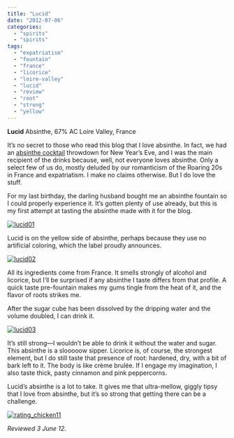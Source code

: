 ```yaml
---
title: "Lucid"
date: "2012-07-06"
categories: 
  - "spirits"
  - "spirits"
tags: 
  - "expatriatism"
  - "fountain"
  - "france"
  - "licorice"
  - "loire-valley"
  - "lucid"
  - "review"
  - "root"
  - "strong"
  - "yellow"
---
```


**Lucid** Absinthe, 67% AC Loire Valley, France

It’s no secret to those who read this blog that I love absinthe. In fact, we had an [absinthe cocktail](http://www.thegourmez.com/2012/01/the-end-of-2011-absinthe-cocktail-challenge/) throwdown for New Year’s Eve, and I was the main recipient of the drinks because, well, not everyone loves absinthe. Only a select few of us do, mostly deluded by our romanticism of the Roaring 20s in France and expatriatism. I make no claims otherwise. But I do love the stuff.

For my last birthday, the darling husband bought me an absinthe fountain so I could properly experience it. It’s gotten plenty of use already, but this is my first attempt at tasting the absinthe made with it for the blog.

[![](http://s3.amazonaws.com/thegourmez-wpmedia/2012/06/lucid01.jpg "lucid01")](http://s3.amazonaws.com/thegourmez-wpmedia/2012/06/lucid01.jpg)

Lucid is on the yellow side of absinthe, perhaps because they use no artificial coloring, which the label proudly announces.

[![](http://s3.amazonaws.com/thegourmez-wpmedia/2012/06/lucid02.jpg "lucid02")](http://s3.amazonaws.com/thegourmez-wpmedia/2012/06/lucid02.jpg)

All its ingredients come from France. It smells strongly of alcohol and licorice, but I’ll be surprised if any absinthe I taste differs from that profile. A quick taste pre-fountain makes my gums tingle from the heat of it, and the flavor of roots strikes me.

After the sugar cube has been dissolved by the dripping water and the volume doubled, I can drink it.

[![](http://s3.amazonaws.com/thegourmez-wpmedia/2012/06/lucid03.jpg "lucid03")](http://s3.amazonaws.com/thegourmez-wpmedia/2012/06/lucid03.jpg)

It’s still strong—I wouldn’t be able to drink it without the water and sugar. This absinthe is a slooooow sipper. Licorice is, of course, the strongest element, but I do still taste that presence of root: hardened, dry, with a bit of bark left to it. The body is like crème brulée. If I engage my imagination, I also taste thick, pasty cinnamon and pink peppercorns.

Lucid’s absinthe is a lot to take. It gives me that ultra-mellow, giggly tipsy that I love from absinthe, but it’s so strong that getting there can be a challenge.

[![](http://s3.amazonaws.com/thegourmez-wpmedia/2009/02/rating_chicken11.gif "rating_chicken11")](http://s3.amazonaws.com/thegourmez-wpmedia/2009/02/rating_chicken11.gif)

_Reviewed 3 June 12._
